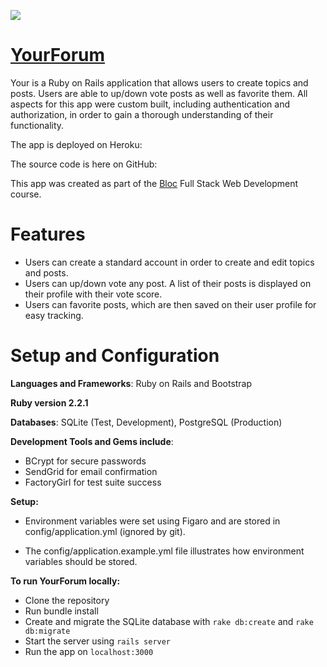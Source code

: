 ![](https://travis-ci.org/BWieber/Bloccit.svg?branch=master)


# [YourForum]()

Your is a Ruby on Rails application that allows users to create topics and posts. Users are able to up/down vote posts as well as favorite them. All aspects for this app were custom built, including authentication and authorization, in order to gain a thorough understanding of their functionality.

The app is deployed on Heroku: 

The source code is here on GitHub: 

This app was created as part of the [Bloc](www.bloc.io) Full Stack Web Development course.

# Features

+ Users can create a standard account in order to create and edit topics and posts.
+ Users can up/down vote any post. A list of their posts is displayed on their profile with their vote score.
+ Users can favorite posts, which are then saved on their user profile for easy tracking.


# Setup and Configuration

**Languages and Frameworks**: Ruby on Rails and Bootstrap

**Ruby version 2.2.1**

**Databases**: SQLite (Test, Development), PostgreSQL (Production)

**Development Tools and Gems include**:

+ BCrypt for secure passwords
+ SendGrid for email confirmation
+ FactoryGirl for test suite success

**Setup:**

+ Environment variables were set using Figaro and are stored in config/application.yml (ignored by git).

+ The config/application.example.yml file illustrates how environment variables should be stored.

**To run YourForum locally:**

+ Clone the repository
+ Run bundle install
+ Create and migrate the SQLite database with `rake db:create` and `rake db:migrate`
+ Start the server using `rails server`
+ Run the app on `localhost:3000`